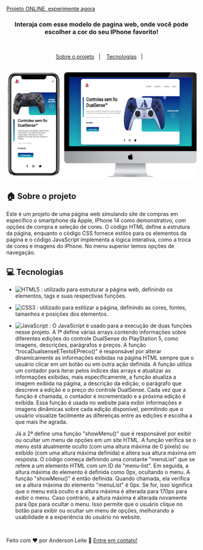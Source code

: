 [Projeto ONLINE, experimente agora](https://anderdev-github.github.io/Pagina-Venda-DualSense-Playstation-Store/) <br>


<h3 align="center">
  Interaja com esse modelo de pagina web, onde você pode escolher a cor do seu IPhone favorito!
</h3>

<br>

<p align="center">
  <a href="#house-Sobre-o-projeto">Sobre o projeto</a>&nbsp;&nbsp;&nbsp;|&nbsp;&nbsp;&nbsp;
  <a href="#computer-Tecnologias">Tecnologias</a>&nbsp;&nbsp;&nbsp;|&nbsp;&nbsp;&nbsp;
</p>

<br>

<img alt="Layout" src="assets/Pagina-Venda-DualSense-Playstation-Store.png">
<br>


## :house: Sobre o projeto

Este é um projeto de uma página web simulando site de compras em especifico o smartphone da Apple, IPhone 14 como demonstrativo, com opções de compra e seleção de cores. O código HTML define a estrutura da página, enquanto o código CSS fornece estilos para os elementos da página e o código JavaScript implementa a lógica interativa, como a troca de cores e imagens do iPhone. No menu superior temos opções de navegação.

## :computer: Tecnologias

- ![HTML5](https://img.shields.io/badge/-HTML5-E34F26?style=flat-square&logo=html5&logoColor=white) : utilizado para estruturar a página web, definindo os elementos, tags e suas respectivas funções.
- ![CSS3](https://img.shields.io/badge/-CSS3-1572B6?style=flat-square&logo=css3) : utilizado para estilizar a página, definindo as cores, fontes, tamanhos e posições dos elementos.
- ![JavaScript](https://img.shields.io/badge/-JavaScript-black?style=flat-square&logo=javascript) : O JavaScript é usado para a execução de duas funções nesse projeto. A 1ª define várias arrays contendo informações sobre diferentes edições do controle DualSense do PlayStation 5, como imagens, descrições, parágrafos e preços. A função "trocaDualsenseETextoEPreco()" é responsável por alterar dinamicamente as informações exibidas na página HTML sempre que o usuário clicar em um botão ou em outra ação definida. A função utiliza um contador para iterar pelos índices das arrays e atualizar as informações exibidas, mais especificamente, a função atualiza a imagem exibida na página, a descrição da edição, o parágrafo que descreve a edição e o preço do controle DualSense. Cada vez que a função é chamada, o contador é incrementado e a próxima edição é exibida. Essa função é usada no website para exibir informações e imagens dinâmicas sobre cada edição disponível, permitindo que o usuário visualize facilmente as diferenças entre as edições e escolha a que mais lhe agrada.

  Já a 2ª define uma função "showMenu()" que é responsável por exibir ou ocultar um menu de opções em um site HTML. A função verifica se o menu está atualmente oculto (com uma altura máxima de 0 pixels) ou exibido (com uma altura máxima definida) e altera sua altura máxima em resposta. O código começa definindo uma constante "menuList" que se refere a um elemento HTML com um ID de "menu-list". Em seguida, a altura máxima do elemento é definida como 0px, ocultando o menu. A função "showMenu()" é então definida. Quando chamada, ela verifica se a altura máxima do elemento "menuList" é 0px. Se for, isso significa que o menu está oculto e a altura máxima é alterada para 170px para exibir o menu. Caso contrário, a altura máxima é alterada novamente para 0px para ocultar o menu. Isso permite que o usuário clique no botão para exibir ou ocultar um menu de opções, melhorando a usabilidade e a experiência do usuário no website.


<br>





Feito com ♥ por Anderson Leite :wave: [Entre em contato!](https://www.linkedin.com/in/andersondiasleite/)

